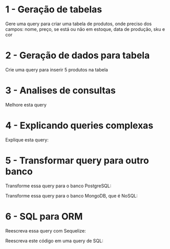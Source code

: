 # 1 - Geração de tabelas

Gere uma query para criar uma tabela de produtos, onde preciso dos campos: nome, preço, se está ou não em estoque, data de produção, sku e cor

# 2 - Geração de dados para tabela

Crie uma query para inserir 5 produtos na tabela

# 3 - Analises de consultas

<!--

SELECT COUNT(*) FROM vendas;

SELECT AVG(preco) FROM produtos;

SELECT * FROM vendas WHERE data BETWEEN '2020-01-01' AND '2021-01-01';

-->

Melhore esta query

# 4 - Explicando queries complexas

<!--

SELECT p.name AS product_name, s.name AS supplier_name, o.order_date, o.quantity, o.unit_price
FROM products p
INNER JOIN suppliers s ON p.supplier_id = s.id
INNER JOIN order_details o ON p.id = o.product_id
WHERE o.order_date BETWEEN '2020-01-01' AND '2021-01-01'
AND s.country = 'BR'
AND (o.quantity * o.unit_price) > 500
ORDER BY o.order_date DESC;

 -->

Explique esta query:

# 5 - Transformar query para outro banco

<!--

SELECT c.customer_id, c.first_name, c.last_name, SUM(p.amount) AS total_spent
FROM customers c
INNER JOIN payments p ON c.customer_id = p.customer_id
WHERE c.city = 'São Paulo' AND c.country = 'BR'
GROUP BY c.customer_id
HAVING total_spent > 5000
ORDER BY total_spent DESC;

 -->

Transforme essa query para o banco PostgreSQL:

Transforme essa query para o banco MongoDB, que é NoSQL:

# 6 - SQL para ORM

<!--

SELECT
  DATE_TRUNC('month', sales.date) AS month,
  products.category AS category,
  SUM(sales.quantity) AS quantity_sold,
  SUM(sales.price * sales.quantity) AS total_revenue,
  SUM((sales.price - sales.cost) * sales.quantity) AS total_profit,
  SUM((sales.price - sales.cost) * sales.quantity) / SUM(sales.price * sales.quantity) AS profit_margin
FROM
  sales
  JOIN products ON sales.product_id = products.id
GROUP BY
  month,
  category
ORDER BY
  month ASC,
  category ASC

   -->

Reescreva essa query com Sequelize:

<!--

User.findAll({
  attributes: ['id', 'name', [sequelize.fn('COUNT', 'posts.id'), 'postCount']],
  include: [{
    model: Post,
    attributes: [],
  }],
  group: ['user.id'],
  having: {
    postCount: { [Op.gt]: 5 },
  },
  order: [[sequelize.col('postCount'), 'DESC'], ['name', 'ASC']],
});

 -->

Reescreva este código em uma query de SQL:
